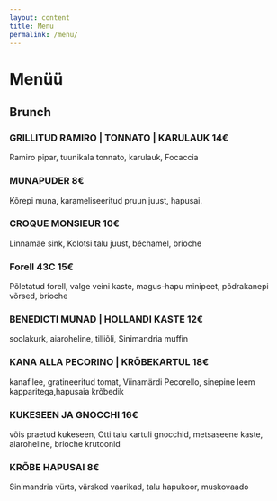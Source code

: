 ```yaml
---
layout: content
title: Menu
permalink: /menu/
---
```

<h1>Menüü</h1>

<section class="menu-section">
  <h2 class="menu-heading">Brunch</h2>
  <div class="menu-item">
    <h3>GRILLITUD RAMIRO | TONNATO | KARULAUK <span class="price">14€</span></h3>
    <p>Ramiro pipar, tuunikala tonnato, karulauk, Focaccia</p>
  </div>
  <div class="menu-item">
    <h3>MUNAPUDER <span class="price">8€</span></h3>
    <p>Kõrepi muna, karameliseeritud pruun juust, hapusai.</p>
  </div>
  <div class="menu-item">
    <h3>CROQUE MONSIEUR  <span class="price">10€</span></h3>
    <p>Linnamäe sink, Kolotsi talu juust, béchamel, brioche</p>
  </div>
  <div class="menu-item">
    <h3>Forell 43C <span class="price">15€</span></h3>
    <p>Põletatud forell, valge veini kaste, magus-hapu minipeet, põdrakanepi võrsed, brioche</p>
  </div>
  <div class="menu-item">
    <h3>BENEDICTI MUNAD | HOLLANDI KASTE  <span class="price">12€</span></h3>
    <p>soolakurk, aiaroheline, tilliõli, Sinimandria muffin</p>
  </div>
  <div class="menu-item">
    <h3>KANA ALLA PECORINO | KRÕBEKARTUL  <span class="price">18€</span></h3>
    <p>kanafilee, gratineeritud tomat, Viinamärdi Pecorello, sinepine leem kapparitega,hapusaia krõbedik</p>
  </div>
  <div class="menu-item">
    <h3>KUKESEEN JA GNOCCHI  <span class="price">16€</span></h3>
    <p>võis praetud kukeseen, Otti talu kartuli gnocchid, metsaseene kaste, aiaroheline, brioche krutoonid</p>
  </div>
  <div class="menu-item">
    <h3>KRÕBE HAPUSAI <span class="price">8€</span></h3>
    <p>Sinimandria vürts, värsked vaarikad, talu hapukoor, muskovaado</p>
  </div>
</section>
<!--
<section class="menu-section">
  <h2 class="menu-heading">Brunch</h2>
  <div class="menu-item">
    <h3>Forell Wellington <span class="price">15€</span></h3>
    <p>Brioche, suitsune Pähkla forell, Savoy kapsas, fenkolikaramelli sabayon</p>
  </div>
  <div class="menu-item">
    <h3>Forell Wellington <span class="price">15€</span></h3>
    <p>Brioche, suitsune Pähkla forell, Savoy kapsas, fenkolikaramelli sabayon</p>
  </div><div class="menu-item">
    <h3>Forell Wellington <span class="price">15€</span></h3>
    <p>Brioche, suitsune Pähkla forell, Savoy kapsas, fenkolikaramelli sabayon</p>
  </div><div class="menu-item">
    <h3>Forell Wellington <span class="price">15€</span></h3>
    <p>Brioche, suitsune Pähkla forell, Savoy kapsas, fenkolikaramelli sabayon</p>
  </div>
</section>
-->
<!--
<section class="menu-section">
  <h2 class="menu-heading">Drinks</h2>
  <div class="menu-item">
    <h3>TBD <span class="price">8€</span></h3>
    <p>Mingi jook, miski vimka, mullid või jää.</p>
  </div>
  <div class="menu-item">
    <h3>TBD <span class="price">8€</span></h3>
    <p>Cristal</p>
  </div>
  <div class="menu-item">
    <h3>TBD <span class="price">8€</span></h3>
    <p>Cristal</p>
  </div>
  <div class="menu-item">
    <h3>TBD <span class="price">8€</span></h3>
    <p>Cristal</p>
  </div>
  <div class="menu-item">
    <h3>TBD <span class="price">8€</span></h3>
    <p>Cristal</p>
  </div>
</section>
-->
<!--
<section>
  <p>
    Leidke oma hommikust pool tundi ja tulge istuge Sinimandrias laua taha.
    Te avastate peagi, et see osa hommikust on hästi kulutatud aeg!
  </p>
  <p>
    Siin on meie
    <a href="{{ '/pagar/' | absolute_url }}">pagaritooted</a>.
  </p>
-->
</section>
